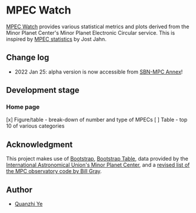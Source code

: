 # MPEC Watch

[MPEC Watch](https://sbnmpc.astro.umd.edu/mpecwatch/index.html) provides various statistical metrics and plots derived from the Minor Planet Center's Minor Planet Electronic Circular service. This is inspired by [MPEC statistics](http://mpec.jostjahn.de) by Jost Jahn.

## Change log

* 2022 Jan 25: alpha version is now accessible from [SBN-MPC Annex](https://sbnmpc.astro.umd.edu)!

## Development stage

### Home page

[x] Figure/table - break-down of number and type of MPECs
[ ] Table - top 10 of various categories

## Acknowledgment

This project makes use of [Bootstrap](https://getbootstrap.com/), [Bootstrap Table](https://bootstrap-table.com/), data provided by the [International Astronomical Union's Minor Planet Center](https://minorplanetcenter.net/), and a [revised list of the MPC observatory code by Bill Gray](https://www.projectpluto.com/mpc_stat.htm).

## Author

* [Quanzhi Ye](https://www.astro.umd.edu/~qye/)
